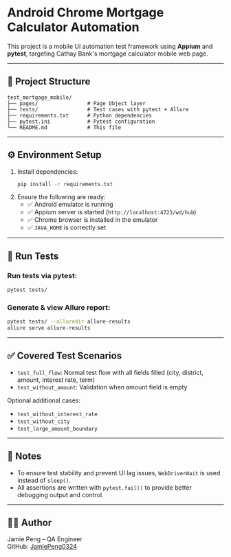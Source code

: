 # Android Chrome Mortgage Calculator Automation

This project is a mobile UI automation test framework using **Appium** and **pytest**, targeting Cathay Bank's mortgage calculator mobile web page.

---

## 📁 Project Structure

```
test_mortgage_mobile/
├── pages/                # Page Object layer
├── tests/                # Test cases with pytest + Allure
├── requirements.txt      # Python dependencies
├── pytest.ini            # Pytest configuration
└── README.md             # This file
```

---

## ⚙️ Environment Setup

1. Install dependencies:
   ```bash
   pip install -r requirements.txt
   ```
2. Ensure the following are ready:
   - ✅ Android emulator is running
   - ✅ Appium server is started (`http://localhost:4723/wd/hub`)
   - ✅ Chrome browser is installed in the emulator
   - ✅ `JAVA_HOME` is correctly set

---

## 🚀 Run Tests

### Run tests via pytest:
```bash
pytest tests/
```

### Generate & view Allure report:
```bash
pytest tests/ --alluredir allure-results
allure serve allure-results
```

---

## ✅ Covered Test Scenarios

- `test_full_flow`: Normal test flow with all fields filled (city, district, amount, interest rate, term)
- `test_without_amount`: Validation when amount field is empty

Optional additional cases:
- `test_without_interest_rate`
- `test_without_city`
- `test_large_amount_boundary`

---

## 📌 Notes

- To ensure test stability and prevent UI lag issues, `WebDriverWait` is used instead of `sleep()`.
- All assertions are written with `pytest.fail()` to provide better debugging output and control.

---

## 🙋‍♂️ Author

Jamie Peng – QA Engineer  
GitHub: [JamiePeng0324](https://github.com/JamiePeng0324)